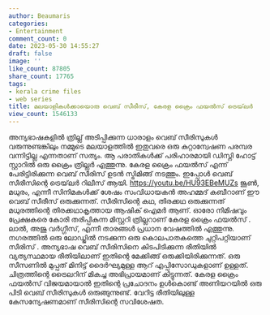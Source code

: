 ```yaml
---
author: Beaumaris
categories:
- Entertainment
comment_count: 0
date: 2023-05-30 14:55:27
draft: false
image: ''
like_count: 87805
share_count: 17765
tags:
- kerala crime files
- web series
title: മലയാളികൾക്കായൊരു വെബ് സീരീസ്, കേരള ക്രൈം ഫയൽസ് ട്രെയ്‌ലർ
view_count: 1546133
---
```


അന്യഭാഷകളിൽ ത്രില്ല് അടിപ്പിക്കുന്ന ധാരാളം വെബ് സീരിസുകൾ വരുന്നുണ്ടങ്കിലും നമ്മുടെ മലയാളത്തിൽ ഇതുവരെ ഒരു കുറ്റാന്വേഷണ പരമ്പര വന്നിട്ടില്ല എന്നതാണ് സത്യം. ആ പരാതികൾക്ക് പരിഹാരമായി ഡിസ്നി ഹോട്ട് സ്റ്റാറിൽ ഒരു ക്രൈം ത്രില്ലർ എത്തുന്നു. കേരള ക്രൈം ഫയൽസ് എന്ന് പേരിട്ടിരിക്കുന്ന വെബ് സീരിസ് ഉടൻ സ്ട്രിമിങ്ങ് നടത്തും. ഇപ്പോൾ വെബ് സീരീസിന്റെ ട്രെയ്‌ലർ റിലീസ് ആയി. https://youtu.be/HU93EBeMUZs ജൂൺ, മധുരം, എന്നീ സിനിമകൾക്ക് ശേഷം സംവിധായകൻ അഹമ്മദ് കബീറാണ് ഈ വെബ് സീരീസ് ഒരുക്കുന്നത്. സീരിസിന്റെ കഥ, തിരക്കഥ ഒരുക്കുന്നത് മധുരത്തിന്റെ തിരക്കഥാകൃത്തായ ആഷിക് ഐമർ ആണ്. ഓരോ നിമിഷവും പ്രേക്ഷകരെ കോരി തരിപ്പികുന്ന മിസ്റ്ററി ത്രില്ലറാണ് കേരള ക്രൈം ഫയൽസ് . ലാൽ, അജു വർഗ്ഗീസ്, എന്നീ താരങ്ങൾ പ്രധാന വേഷത്തിൽ എത്തുന്നു. നഗരത്തിൽ ഒരു ലോഡ്ജിൽ നടക്കുന്ന ഒരു കൊലപാതകത്തെ ചുറ്റിപറ്റിയാണ് സീരിസ് . അന്യഭാഷ വെബ് സീരിസിനെ കിടപിടിക്കുന്ന രീതിയിൽ വ്യത്യസ്ഥമായ രീതിയിലാണ് ഇതിന്റെ മേക്കിങ്ങ് ഒരുക്കിയിരിക്കുന്നത്. ഒരു സീസണിൽ മുപ്പത് മിനിട്ട് ദൈർഘ്യമുള്ള ആറ് എപ്പിസോഡുകളാണ് ഉള്ളത്. ചിത്രത്തിന്റെ ട്രൈലറിന് മികച്ച അഭിപ്രായമാണ് കിട്ടുന്നത്. കേരള ക്രൈം ഫയൽസ് വിജയമായാൽ ഇതിന്റെ പ്രചോദനം ഉൾകൊണ്ട് അണിയറയിൽ ഒരു പിടി വെബ് സീരിസുകൾ ഒരുങ്ങുന്നുണ്ട്. വേറിട്ട രീതിയിലുള്ള കേസന്യേഷണമാണ് സീരിസിന്റെ സവിശേഷത.
